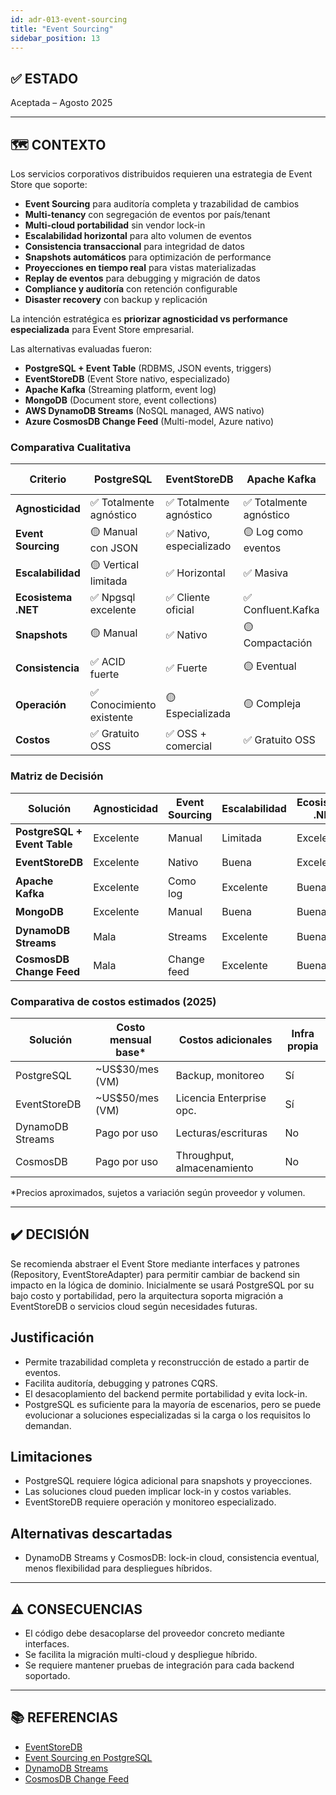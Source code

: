 ```yaml
---
id: adr-013-event-sourcing
title: "Event Sourcing"
sidebar_position: 13
---
```


## ✅ ESTADO

Aceptada – Agosto 2025

---

## 🗺️ CONTEXTO

Los servicios corporativos distribuidos requieren una estrategia de Event Store que soporte:

- **Event Sourcing** para auditoría completa y trazabilidad de cambios
- **Multi-tenancy** con segregación de eventos por país/tenant
- **Multi-cloud portabilidad** sin vendor lock-in
- **Escalabilidad horizontal** para alto volumen de eventos
- **Consistencia transaccional** para integridad de datos
- **Snapshots automáticos** para optimización de performance
- **Proyecciones en tiempo real** para vistas materializadas
- **Replay de eventos** para debugging y migración de datos
- **Compliance y auditoría** con retención configurable
- **Disaster recovery** con backup y replicación

La intención estratégica es **priorizar agnosticidad vs performance especializada** para Event Store empresarial.

Las alternativas evaluadas fueron:

- **PostgreSQL + Event Table** (RDBMS, JSON events, triggers)
- **EventStoreDB** (Event Store nativo, especializado)
- **Apache Kafka** (Streaming platform, event log)
- **MongoDB** (Document store, event collections)
- **AWS DynamoDB Streams** (NoSQL managed, AWS nativo)
- **Azure CosmosDB Change Feed** (Multi-model, Azure nativo)

### Comparativa Cualitativa

| Criterio | PostgreSQL | EventStoreDB | Apache Kafka | MongoDB | DynamoDB Streams | CosmosDB |
|----------|------------|--------------|--------------|---------|------------------|----------|
| **Agnosticidad** | ✅ Totalmente agnóstico | ✅ Totalmente agnóstico | ✅ Totalmente agnóstico | ✅ Totalmente agnóstico | ❌ Lock-in AWS | ❌ Lock-in Azure |
| **Event Sourcing** | 🟡 Manual con JSON | ✅ Nativo, especializado | 🟡 Log como eventos | 🟡 Collections | 🟡 Streams | 🟡 Change feed |
| **Escalabilidad** | 🟡 Vertical limitada | ✅ Horizontal | ✅ Masiva | ✅ Horizontal | ✅ Automática | ✅ Global |
| **Ecosistema .NET** | ✅ Npgsql excelente | ✅ Cliente oficial | ✅ Confluent.Kafka | ✅ MongoDB.Driver | ✅ AWS SDK | ✅ Azure SDK |
| **Snapshots** | 🟡 Manual | ✅ Nativo | 🟡 Compactación | 🟡 Manual | 🟡 Manual | 🟡 Manual |
| **Consistencia** | ✅ ACID fuerte | ✅ Fuerte | 🟡 Eventual | 🟡 Eventual | 🟡 Eventual | 🟡 Configurable |
| **Operación** | ✅ Conocimiento existente | 🟡 Especializada | 🟡 Compleja | ✅ Simple | ✅ Gestionada | ✅ Gestionada |
| **Costos** | ✅ Gratuito OSS | ✅ OSS + comercial | ✅ Gratuito OSS | ✅ Gratuito OSS | 🟡 Por uso | 🟡 Por uso |

### Matriz de Decisión

| Solución | Agnosticidad | Event Sourcing | Escalabilidad | Ecosistema .NET | Recomendación |
|----------|--------------|----------------|---------------|-----------------|---------------|
| **PostgreSQL + Event Table** | Excelente | Manual | Limitada | Excelente | ✅ **Seleccionada** |
| **EventStoreDB** | Excelente | Nativo | Buena | Excelente | 🟡 Alternativa |
| **Apache Kafka** | Excelente | Como log | Excelente | Buena | 🟡 Considerada |
| **MongoDB** | Excelente | Manual | Buena | Buena | 🟡 Considerada |
| **DynamoDB Streams** | Mala | Streams | Excelente | Buena | ❌ Descartada |
| **CosmosDB Change Feed** | Mala | Change feed | Excelente | Buena | ❌ Descartada |

### Comparativa de costos estimados (2025)

| Solución         | Costo mensual base* | Costos adicionales         | Infra propia |
|------------------|---------------------|---------------------------|--------------|
| PostgreSQL       | ~US$30/mes (VM)     | Backup, monitoreo         | Sí           |
| EventStoreDB     | ~US$50/mes (VM)     | Licencia Enterprise opc.  | Sí           |
| DynamoDB Streams | Pago por uso        | Lecturas/escrituras       | No           |
| CosmosDB         | Pago por uso        | Throughput, almacenamiento| No           |

*Precios aproximados, sujetos a variación según proveedor y volumen.

---

## ✔️ DECISIÓN

Se recomienda abstraer el Event Store mediante interfaces y patrones (Repository, EventStoreAdapter) para permitir cambiar de backend sin impacto en la lógica de dominio. Inicialmente se usará PostgreSQL por su bajo costo y portabilidad, pero la arquitectura soporta migración a EventStoreDB o servicios cloud según necesidades futuras.

## Justificación

- Permite trazabilidad completa y reconstrucción de estado a partir de eventos.
- Facilita auditoría, debugging y patrones CQRS.
- El desacoplamiento del backend permite portabilidad y evita lock-in.
- PostgreSQL es suficiente para la mayoría de escenarios, pero se puede evolucionar a soluciones especializadas si la carga o los requisitos lo demandan.

## Limitaciones

- PostgreSQL requiere lógica adicional para snapshots y proyecciones.
- Las soluciones cloud pueden implicar lock-in y costos variables.
- EventStoreDB requiere operación y monitoreo especializado.

## Alternativas descartadas

- DynamoDB Streams y CosmosDB: lock-in cloud, consistencia eventual, menos flexibilidad para despliegues híbridos.

---

## ⚠️ CONSECUENCIAS

- El código debe desacoplarse del proveedor concreto mediante interfaces.
- Se facilita la migración multi-cloud y despliegue híbrido.
- Se requiere mantener pruebas de integración para cada backend soportado.

---

## 📚 REFERENCIAS

- [EventStoreDB](https://eventstore.com/)
- [Event Sourcing en PostgreSQL](https://eventstore.org/docs/)
- [DynamoDB Streams](https://docs.aws.amazon.com/amazondynamodb/latest/developerguide/Streams.html)
- [CosmosDB Change Feed](https://learn.microsoft.com/en-us/azure/cosmos-db/change-feed)
